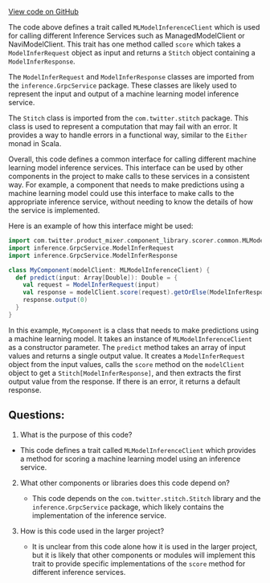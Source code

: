 [View code on GitHub](https://github.com/misbahsy/the-algorithm/product-mixer/component-library/src/main/scala/com/twitter/product_mixer/component_library/scorer/common/MLModelInferenceClient.scala)

The code above defines a trait called `MLModelInferenceClient` which is used for calling different Inference Services such as ManagedModelClient or NaviModelClient. This trait has one method called `score` which takes a `ModelInferRequest` object as input and returns a `Stitch` object containing a `ModelInferResponse`.

The `ModelInferRequest` and `ModelInferResponse` classes are imported from the `inference.GrpcService` package. These classes are likely used to represent the input and output of a machine learning model inference service.

The `Stitch` class is imported from the `com.twitter.stitch` package. This class is used to represent a computation that may fail with an error. It provides a way to handle errors in a functional way, similar to the `Either` monad in Scala.

Overall, this code defines a common interface for calling different machine learning model inference services. This interface can be used by other components in the project to make calls to these services in a consistent way. For example, a component that needs to make predictions using a machine learning model could use this interface to make calls to the appropriate inference service, without needing to know the details of how the service is implemented. 

Here is an example of how this interface might be used:

```scala
import com.twitter.product_mixer.component_library.scorer.common.MLModelInferenceClient
import inference.GrpcService.ModelInferRequest
import inference.GrpcService.ModelInferResponse

class MyComponent(modelClient: MLModelInferenceClient) {
  def predict(input: Array[Double]): Double = {
    val request = ModelInferRequest(input)
    val response = modelClient.score(request).getOrElse(ModelInferResponse.defaultInstance)
    response.output(0)
  }
}
```

In this example, `MyComponent` is a class that needs to make predictions using a machine learning model. It takes an instance of `MLModelInferenceClient` as a constructor parameter. The `predict` method takes an array of input values and returns a single output value. It creates a `ModelInferRequest` object from the input values, calls the `score` method on the `modelClient` object to get a `Stitch[ModelInferResponse]`, and then extracts the first output value from the response. If there is an error, it returns a default response.
## Questions: 
 1. What is the purpose of this code?
   - This code defines a trait called `MLModelInferenceClient` which provides a method for scoring a machine learning model using an inference service.

2. What other components or libraries does this code depend on?
   - This code depends on the `com.twitter.stitch.Stitch` library and the `inference.GrpcService` package, which likely contains the implementation of the inference service.

3. How is this code used in the larger project?
   - It is unclear from this code alone how it is used in the larger project, but it is likely that other components or modules will implement this trait to provide specific implementations of the `score` method for different inference services.